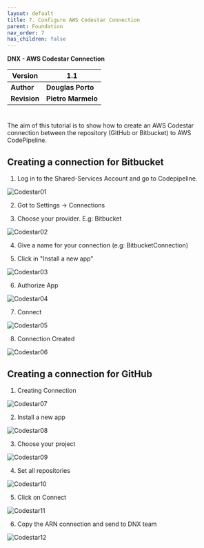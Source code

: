 ```yaml
---
layout: default
title: 7. Configure AWS Codestar Connection
parent: Foundation
nav_order: 7
has_children: false
---
```


**DNX - AWS Codestar Connection**

| **Version** | **1.1** |
| --- | --- |
| **Author** | **Douglas Porto** |
| **Revision** | **Pietro Marmelo** |


#
The aim of this tutorial is to show how to create an AWS Codestar connection between the repository (GitHub or Bitbucket) to AWS CodePipeline.



## **Creating a connection for Bitbucket**

1. Log in to the Shared-Services Account and go to Codepipeline.

![Codestar01](/assets/images/Codestar/Codestar_01.png) 

2. Got to Settings → Connections


3. Choose your provider. E.g: Bitbucket

![Codestar02](/assets/images/Codestar/Codestar_02.png) 

4. Give a name for your connection (e.g: BitbucketConnection)

5. Click in &quot;Install a new app&quot;

![Codestar03](/assets/images/Codestar/Codestar_03.png) 

6. Authorize App

![Codestar04](/assets/images/Codestar/Codestar_04.png) 

7. Connect 

![Codestar05](/assets/images/Codestar/Codestar_05.png) 

8. Connection Created

![Codestar06](/assets/images/Codestar/Codestar_06.png) 


## **Creating a connection for GitHub**

1. Creating Connection 

![Codestar07](/assets/images/Codestar/Codestar_07.png) 

2. Install a new app 

![Codestar08](/assets/images/Codestar/Codestar_08.png) 

3. Choose your project

![Codestar09](/assets/images/Codestar/Codestar_09.png) 

4. Set all repositories

![Codestar10](/assets/images/Codestar/Codestar_10.png) 

5. Click on Connect

![Codestar11](/assets/images/Codestar/Codestar_11.png) 

6. Copy the ARN connection and send to DNX team

![Codestar12](/assets/images/Codestar/Codestar_12.png) 
